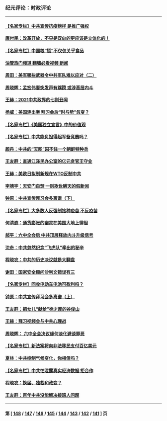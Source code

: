 ### 纪元评论：时政评论
---
#### [【名家专栏】中共宣传抗疫榜样 是推广强权](../../pages/nsc1025/n13389243.md?11220330) 
#### [唐付民：改革开放，不只是双向的更应该是立体化的！](../../pages/nsc1025/n13388852.md?11220330) 
#### [【名家专栏】中国粮“慌”不仅仅关乎食品](../../pages/nsc1025/n13388045.md?11220330) 
#### [油管热门频道 翻墙必看视频 新闻](ok?11220330)
#### [周田：美军哪些武器令中共军队难以应对（二）](../../pages/nsc1025/n13388240.md?11220330) 
#### [周晓辉：孟宏伟妻突发声有蹊跷 或涉高层内斗](../../pages/nsc1025/n13388184.md?11220330) 
#### [王赫：2021中共政界的七则丑闻](../../pages/nsc1025/n13387945.md?11220330) 
#### [杨威：美国连出拳 拜习会后“时与势”忽变？](../../pages/nsc1025/n13387025.md?11220330) 
#### [【名家专栏】《美国独立宣言》中的价值观](../../pages/nsc1025/n13386516.md?11220330) 
#### [【名家专栏】中共能负担得起军备竞赛吗？](../../pages/nsc1025/n13386378.md?11220330) 
#### [颜丹：中共的“天网”囚不住一个朝鲜特种兵](../../pages/nsc1025/n13385949.md?11220330) 
#### [王友群：直通江泽民办公室的亿元贪官王守业](../../pages/nsc1025/n13384695.md?11220330) 
#### [王赫：美欧日拟制新规在WTO反制中共](../../pages/nsc1025/n13385371.md?11220330) 
#### [李靖宇：天安门自焚 一则欺世瞒天的假新闻](../../pages/nsc1025/n13385038.md?11220330) 
#### [钟原：中共宣传拜习会多离谱（下）](../../pages/nsc1025/n13384669.md?11220330) 
#### [【名家专栏】大多数人反强制接种疫苗 不反疫苗](../../pages/nsc1025/n13384832.md?11220330) 
#### [何清涟：通货膨胀的幽灵在美国大地上徘徊](../../pages/nsc1025/n13384900.md?11220330) 
#### [郝平：六中全会后 中共顶层释放内斗升级信号](../../pages/nsc1025/n13384700.md?11220330) 
#### [沈舟：中共忽然纪念“飞虎队”牵出的秘辛](../../pages/nsc1025/n13384639.md?11220330) 
#### [程晓农：中共的历史决议就是大翻盘](../../pages/nsc1025/n13384526.md?11220330) 
#### [谢田：国家安全顾问沙利文错误有三](../../pages/nsc1025/n13384514.md?11220330) 
#### [【名家专栏】回收电动车电池可盈利吗？](../../pages/nsc1025/n13381631.md?11220330) 
#### [钟原：中共宣传拜习会多离谱（上）](../../pages/nsc1025/n13382610.md?11220330) 
#### [王友群：把女儿“献给”徐才厚的谷俊山](../../pages/nsc1025/n13382520.md?11220330) 
#### [王赫：拜习视频会与中共心理战](../../pages/nsc1025/n13382429.md?11220330) 
#### [周晓辉： 六中全会决议缘何淡化避谈罪恶](../../pages/nsc1025/n13382247.md?11220330) 
#### [【名家专栏】新法案将向非法移民支付百亿美元](../../pages/nsc1025/n13381775.md?11220330) 
#### [夏林：中共控制气候变化，你相信吗？](../../pages/nsc1025/n13381993.md?11220330) 
#### [【名家专栏】中共怕泄露真实经济数据 拒合作](../../pages/nsc1025/n13381823.md?11220330) 
#### [程晓农：换届、独裁和政变？](../../pages/nsc1025/n13381085.md?11220330) 
#### [王友群：百年中共没能解决接班人问题](../../pages/nsc1025/n13380067.md?11220330) 

---
#### 第 [ [148](./148.md?11220330) / [147](./147.md?11220330) / [146](./146.md?11220330) / [145](./145.md?11220330) / [144](./144.md?11220330) / [143](./143.md?11220330) / [142](./142.md?11220330) / [141](./141.md?11220330) ] 页
